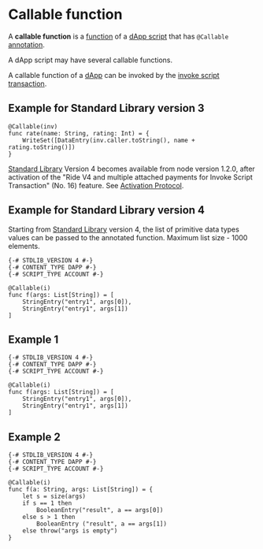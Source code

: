# Callable function

A **callable function** is a [function](/en/ride/functions) of a [dApp script](/en/ride/script/script-types/dapp-script) that has `@Callable` [annotation](/en/ride/functions/annotations).

A dApp script may have several callable functions.

A callable function of a [dApp](/en/blockchain/account/dapp) can be invoked by the [invoke script transaction](/en/blockchain/transaction-type/invoke-script-transaction).

## Example for Standard Library version 3

```ride
@Callable(inv)
func rate(name: String, rating: Int) = {
    WriteSet([DataEntry(inv.caller.toString(), name + rating.toString()])
}
```

<note type="warning" title=""><a href="/en/ride/script/standard-library">Standard Library</a> Version 4 becomes available from node version 1.2.0, after activation of the "Ride V4 and multiple attached payments for Invoke Script Transaction" (No. 16) feature. See <a href="/en/blockchain/waves-protocol/activation-protocol">Activation Protocol</a>.</note>

## Example for Standard Library version 4

<note type="info" title="">Starting from <a href="/en/ride/script/standard-library">Standard Library</a> version 4, the list of primitive data types values can be passed to the annotated function. Maximum list size - 1000 elements.</note>

```ride
{-# STDLIB_VERSION 4 #-}
{-# CONTENT_TYPE DAPP #-}
{-# SCRIPT_TYPE ACCOUNT #-}
  
@Callable(i)
func f(args: List[String]) = [
    StringEntry("entry1", args[0]),
    StringEntry("entry1", args[1])
]
```

## Example 1

```ride
{-# STDLIB_VERSION 4 #-}
{-# CONTENT_TYPE DAPP #-}
{-# SCRIPT_TYPE ACCOUNT #-}
  
@Callable(i)
func f(args: List[String]) = [
    StringEntry("entry1", args[0]),
    StringEntry("entry1", args[1])
]
```

## Example 2

```ride
{-# STDLIB_VERSION 4 #-}
{-# CONTENT_TYPE DAPP #-}
{-# SCRIPT_TYPE ACCOUNT #-}
 
@Callable(i)
func f(a: String, args: List[String]) = {
    let s = size(args)
    if s == 1 then
        BooleanEntry("result", a == args[0])
    else s > 1 then
        BooleanEntry ("result", a == args[1])
    else throw("args is empty")
}
```
